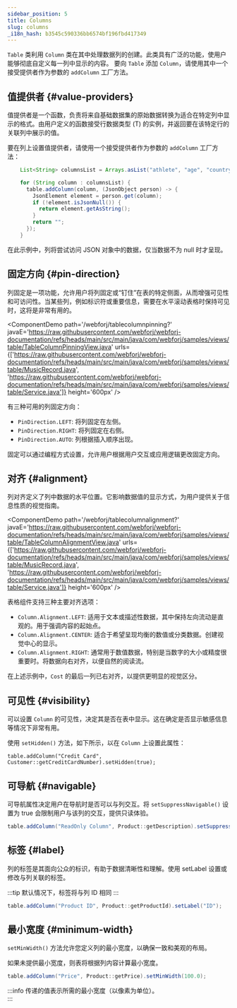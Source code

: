 ```yaml
---
sidebar_position: 5
title: Columns
slug: columns
_i18n_hash: b3545c590336bb6574bf196fbd417349
---
```

<DocChip chip='since' label='24.00' />
<JavadocLink type="table" location="com/webforj/component/table/Column" top='true'/>

`Table` 类利用 `Column` 类在其中处理数据列的创建。此类具有广泛的功能，使用户能够彻底自定义每一列中显示的内容。
要向 `Table` 添加 `Column`，请使用其中一个接受提供者作为参数的 `addColumn` 工厂方法。

## 值提供者 {#value-providers}

值提供者是一个函数，负责将来自基础数据集的原始数据转换为适合在特定列中显示的格式。由用户定义的函数接受行数据类型 (T) 的实例，并返回要在该特定行的关联列中展示的值。

要在列上设置值提供者，请使用一个接受提供者作为参数的 `addColumn` 工厂方法：

```java
    List<String> columnsList = Arrays.asList("athlete", "age", "country", "year", "sport", "gold", "silver", "bronze", "total");

    for (String column : columnsList) {
      table.addColumn(column, (JsonObject person) -> {
        JsonElement element = person.get(column);
        if (!element.isJsonNull()) {
          return element.getAsString();
        }
        return "";
      });
    }
```

在此示例中，列将尝试访问 JSON 对象中的数据，仅当数据不为 null 时才呈现。

## 固定方向 {#pin-direction}

列固定是一项功能，允许用户将列固定或“钉住”在表的特定侧面，从而增强可见性和可访问性。当某些列，例如标识符或重要信息，需要在水平滚动表格时保持可见时，这将是非常有用的。

<ComponentDemo 
path='/webforj/tablecolumnpinning?' 
javaE='https://raw.githubusercontent.com/webforj/webforj-documentation/refs/heads/main/src/main/java/com/webforj/samples/views/table/TableColumnPinningView.java'
urls={['https://raw.githubusercontent.com/webforj/webforj-documentation/refs/heads/main/src/main/java/com/webforj/samples/views/table/MusicRecord.java', 
'https://raw.githubusercontent.com/webforj/webforj-documentation/refs/heads/main/src/main/java/com/webforj/samples/views/table/Service.java']}
height='600px'
/>

有三种可用的列固定方向：

- `PinDirection.LEFT`: 将列固定在左侧。
- `PinDirection.RIGHT`: 将列固定在右侧。
- `PinDirection.AUTO`: 列根据插入顺序出现。

固定可以通过编程方式设置，允许用户根据用户交互或应用逻辑更改固定方向。

## 对齐 {#alignment}

列对齐定义了列中数据的水平位置。它影响数据值的显示方式，为用户提供关于信息性质的视觉指南。

<ComponentDemo 
path='/webforj/tablecolumnalignment?' 
javaE='https://raw.githubusercontent.com/webforj/webforj-documentation/refs/heads/main/src/main/java/com/webforj/samples/views/table/TableColumnAlignmentView.java'
urls={['https://raw.githubusercontent.com/webforj/webforj-documentation/refs/heads/main/src/main/java/com/webforj/samples/views/table/MusicRecord.java', 
'https://raw.githubusercontent.com/webforj/webforj-documentation/refs/heads/main/src/main/java/com/webforj/samples/views/table/Service.java']}
height='600px'
/>

表格组件支持三种主要对齐选项：

- `Column.Alignment.LEFT`: 适用于文本或描述性数据，其中保持左向流动是直观的。用于强调内容的起始点。
- `Column.Alignment.CENTER`: 适合于希望呈现均衡的数值或分类数据。创建视觉中心的显示。
- `Column.Alignment.RIGHT`: 通常用于数值数据，特别是当数字的大小或精度很重要时。将数据向右对齐，以便自然的阅读流。

在上述示例中，`Cost` 的最后一列已右对齐，以提供更明显的视觉区分。

## 可见性 {#visibility}

可以设置 `Column` 的可见性，决定其是否在表中显示。这在确定是否显示敏感信息等情况下非常有用。

使用 `setHidden()` 方法，如下所示，以在 `Column` 上设置此属性：

`table.addColumn("Credit Card", Customer::getCreditCardNumber).setHidden(true);`

## 可导航 {#navigable}

可导航属性决定用户在导航时是否可以与列交互。将 `setSuppressNavigable()` 设置为 true 会限制用户与该列的交互，提供只读体验。

```java
table.addColumn("ReadOnly Column", Product::getDescription).setSuppressNavigable(true);
```

## 标签 {#label}

列的标签是其面向公众的标识，有助于数据清晰性和理解。使用 setLabel 设置或修改与列关联的标签。

:::tip
默认情况下，标签将与列 ID 相同
:::

```java
table.addColumn("Product ID", Product::getProductId).setLabel("ID");
```

## 最小宽度 {#minimum-width}

 `setMinWidth()` 方法允许您定义列的最小宽度，以确保一致和美观的布局。

 如果未提供最小宽度，则表将根据列内容计算最小宽度。

```java
table.addColumn("Price", Product::getPrice).setMinWidth(100.0);
```

:::info
传递的值表示所需的最小宽度（以像素为单位）。  
:::
